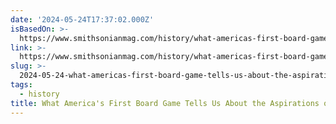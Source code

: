 ```yaml
---
date: '2024-05-24T17:37:02.000Z'
isBasedOn: >-
  https://www.smithsonianmag.com/history/what-americas-first-board-game-tells-us-about-the-aspirations-of-a-young-nation-180984338/?spMailingID=49777207&spUserID=MTIwMjIzMjg2MTcwNAS2&spJobID=2702350968&spReportId=MjcwMjM1MDk2OAS2
link: >-
  https://www.smithsonianmag.com/history/what-americas-first-board-game-tells-us-about-the-aspirations-of-a-young-nation-180984338/?spMailingID=49777207&spUserID=MTIwMjIzMjg2MTcwNAS2&spJobID=2702350968&spReportId=MjcwMjM1MDk2OAS2
slug: >-
  2024-05-24-what-americas-first-board-game-tells-us-about-the-aspirations-of-a-young-n
tags:
  - history
title: What America's First Board Game Tells Us About the Aspirations of a Young N
---
```

 
